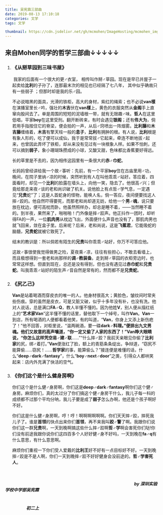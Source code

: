 ```yaml
---
title: 吴宪霖三部曲
date: 2019-08-13 17:10:18
categories: 文学
tags: 文学

thumbnail: https://cdn.jsdelivr.net/gh/mcmohen/ImageHosting/mcmohen_img文学.jpg
---
```




##   来自Mohen同学的哲学三部曲↓↓↓↓↓

   <!-- more -->

1. ###    《从掰草园到三味书屋》

   ​        我家的后面有一个很大的更♂衣室， 相传叫作掰♂草园。现在是早已并屋子一起卖给**比利**的子孙了，连那最末次的相见也已经隔了七八年， 其中似乎确凿只有一些弱子 ；但那时却是我的乐♂园。

   ​       不必说暗黑的面具，光滑的铁柜，高大的身材，紫红的绳索；也不必说**van樣**在演播室里长♂吟，强壮的**木吉**伏在**van樣**上，黄色的衣服突然从**金阁**手上直窜向股间去了。单是周围的短短的泥墙根一带，就有无限趣♂味。**哲人**在这里低唱，平家**boy**在这里受刑。翻开断砖来，有时会遇见**银阁**；还有**佟大为**，倘若用手指按住它的脊梁，便会拍的一声，从后♂窍喷出一阵烟雾。**比利藤**和**木吉藤**缠络着，**木吉**有擎天柱一般的**息子**，**比利**有拥肿的根。有人说，**比利**根是有象人形的，吃了便可以成仙，我于是常常拔♂它起来，牵连不断地拔♂起来，也曾因此弄坏了铁柜，却从来没有见过有一块根象人样。如果不怕刺，还可以摘到**弱子**，象小珊瑚珠攒成的小球，又酸又甜，色味都比香蕉要好得远。

   ​       长的草里是不去的，因为相传这园里有一条很大的**赤♂巾蛇**。

   ​       长妈妈曾经讲给我一个故♂事听：先前，有一个平家**boy**住在古庙里用♂功，晚间，在院子里纳♂凉的时候，突然听到有人在叫他乖乖♂站好。答应着，四面看时，却见一个**比利**的脸露在墙头上，向他一笑，隐去了。他很高♂兴；但竟给那走来夜♂谈的老和尚识破了机关。说他脸上有点哲♂学气息，一定遇见“**兄贵**蛇”了；这是人首蛇身的怪物，能唤人名，倘一答应，夜间便要找这人摔♂跤的。他自然吓得要死，而那老和尚却道无妨，给他一个**男♂魂**，说只要放在枕边，便可高枕而卧。他虽然照样办，却总是睡不着，——当然睡不着的。到半夜，果然来了，啪啪啪！门外像是摔♂跤声。他正抖作一团时，却听得FA的一声，一位**肌肉男**从枕边飞出，外面便什么声音也没有了，那肌肉男也就飞回来，敛在盒子里。后来呢？后来，老和尚说，这是**飞蕉君**，它能吸蛇的脑髓，**兄贵蛇**就被它致死了。

   ​        结末的教训是：所以倘若有陌生的**兄贵**叫你乖乖♂站好，你万不可答应他。

   ​        这故♂事很使我觉得做男之险，夏夜乘♂凉，往往有些担心，不敢去看墙上，而且极想得到一套老和尚那样的**调♂教装备**。走到掰♂草园的衣柜旁边时，也常常这样想。但直到现在，总还是没有得到，但也没有遇见过**赤巾蛇**和**兄贵蛇**。叫我乖乖♂站好的陌生声♂音自然是常有的，然而都不是**兄贵蛇**。

2. ### 《尻乙己》

   ​       **Van**是站着喝酒而穿皮衣的唯一的人。他身材很高大；黄脸色，皱纹间时常夹些伤痕。穿的虽然是皮衣，可是又脏又破，似乎十多年没有补，也没有洗。他对人说话，总是满口**FA♂Q**，教人半懂不懂的。因为他姓**V**，别人便从描红纸上的“**艺术家Van**”这半懂不懂的话里，替他取下一个绰号，叫作**Van**。**Van**一到店，所有喝酒的人便都看着他笑，有的叫道，“**Van**，你身上又添上新伤疤了！”他不回答，对柜里说，“温两碗酒，要一碟**dark♂**料理。”便排出九文男魂。他们又故意的高声嚷道，“你一定又偷了人家的东西了！”**Van**睁大眼睛说，“你怎么这样凭空**易♂建♂联**……”“什么摔♂跤？我前天亲眼见你偷了**比利家**的尻，绑♂着打。”**Van**便涨红了脸，额上的青筋条条绽出，争辩道，“窃尻不能算偷……窃尻！……**哲学家**的事，能算偷么？”接连便是难懂的话，什么“**deep♂dark♂fantasy**”，什么“**boy♂next♂door**”之类，引得众人都哄笑起来：店内外充满了快活的空气。

3. ### 《你们这个是什么健身房啊》

   ​       你们这个是什么健♂身房啊，你们这是**deep♂dark♂fantasy**啊你们这个健♂身房。麻烦你们，真的太过分了你们搞这个健♂身房干什么，我儿子每一科的成绩都不过那个平均分呐，我儿子要是成了**弱子**怎么办啊，他还是个孩子啊好不好。

   ​        你们这是什么健♂身房啊，哼！哼！啊啊啊啊啊啊。你们天天摔♂跤，摔死我儿子了。谁是**首领**的快点出来你们**首领**，再不来我叫**跤♂警**了啊。我跟你们说你们这一群**兄贵**啊，一天到晚啊搞这些什么摔♂跤啊**哲♂学**啊会害死你们哒!你们没有前途我跟你说你们这四百多个人好好健♂身不好吗，一天到晚在**fa♂q**有什么意思，有什么意思啊。

   ​       麻烦你们重视一下你们受人爱戴的**比利王**好不好有一点目标好不好。一天到晚摔♂跤是不是人啊，你们一天到晚摔♂跤不好好健身会没前途的。**哲♂学害死人**。

​                                                                      

##### 												           &emsp;&emsp;&emsp;&emsp;&ensp;&emsp;&emsp;&emsp;&emsp;&emsp;&emsp;&emsp;&emsp;&emsp;&emsp;&emsp;&emsp;&emsp;&emsp;&emsp;&emsp;&emsp;&emsp;&emsp;&emsp;&emsp;&emsp;&emsp;&emsp;&emsp;&emsp;by  深圳实验学校中学部吴宪霖      

#####                                                                                                     &emsp;&emsp;&emsp;&emsp;&emsp;&emsp;&emsp;&emsp;&emsp;&emsp;&emsp;&emsp;&emsp;&emsp;&emsp;&emsp;&emsp;&emsp;&emsp;&emsp;&emsp;&emsp;&emsp;&emsp;&emsp;&emsp;&emsp;&emsp;&emsp;&emsp;&emsp;&emsp;&emsp;&emsp;&emsp;&emsp;&emsp;&emsp;&emsp;&emsp;&emsp;初二上